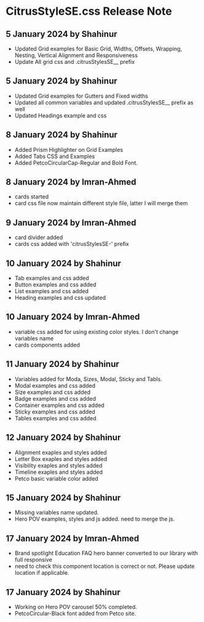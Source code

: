# CitrusStyleSE.css Release Note

## 5 January 2024 by Shahinur

- Updated Grid examples for Basic Grid, Widths, Offsets, Wrapping, Nesting, Vertical Alignment and Responsiveness
- Update All grid css and .citrusStylesSE\_\_ prefix

## 5 January 2024 by Shahinur

- Updated Grid examples for Gutters and Fixed widths
- Updated all common variables and updated .citrusStylesSE\_\_ prefix as well
- Updated Headings example and css

## 8 January 2024 by Shahinur

- Added Prism Highlighter on Grid Examples
- Added Tabs CSS and Examples
- Added PetcoCircularCap-Regular and Bold Font.

## 8 January 2024 by Imran-Ahmed

- cards started
- card css file now maintain different style file, latter I will merge them

## 9 January 2024 by Imran-Ahmed

- card divider added
- cards css added with 'citrusStylesSE-' prefix

## 10 January 2024 by Shahinur

- Tab examples and css added
- Button examples and css added
- List examples and css added
- Heading examples and css updated

## 10 January 2024 by Imran-Ahmed

- variable css added for using existing color styles. I don't change variables name
- cards components added

## 11 January 2024 by Shahinur

- Variables added for Moda, Sizes, Modal, Sticky and Tabls.
- Modal examples and css added
- Size examples and css added
- Badge examples and css added
- Container examples and css added
- Sticky examples and css added
- Tables examples and css added

## 12 January 2024 by Shahinur

- Alignment exaples and styles added
- Letter Box exaples and styles added
- Visibility exaples and styles added
- Timeline exaples and styles added
- Petco basic variable color added

## 15 January 2024 by Shahinur

- Missing variables name updated.
- Hero POV examples, styles and js added. need to merge the js.

## 17 January 2024 by Imran-Ahmed

- Brand spotlight Education FAQ hero banner converted to our library with full responsive
- need to check this component location is correct or not. Please update location if applicable.

## 17 January 2024 by Shahinur

- Working on Hero POV carousel 50% completed.
- PetcoCircular-Black font added from Petco site.
